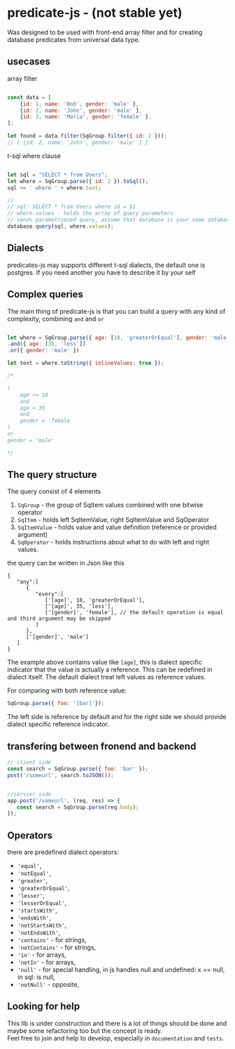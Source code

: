 # predicate-js - (not stable yet)
Was designed to be used with front-end array filter and for creating database predicates from universal data type.


## usecases
array filter
```js

const data = [
	{id: 1, name: 'Bob', gender: 'male' },
	{id: 2, name: 'John', gender: 'male' },
	{id: 3, name: 'Maria', gender: 'female' },
];

let found = data.filter(SqGroup.filter({ id: 2 }));
// [ {id: 2, name: 'John', gender: 'male' } ]
```

t-sql where clause
```js

let sql = "SELECT * from Users";
let where = SqGroup.parse({ id: 2 }).toSql();
sql += ' where ' + where.text;

//
// sql: SELECT * from Users where id = $1
// where.values - holds the array of query parameters
// sends parametriezed query, assume that database is your some database framework, f.e. pg
database.query(sql, where.values);


```

## Dialects
predicates-js may supports different t-sql dialects, the default one is postgres.
If you need another you have to describe it by your self

## Complex queries
The main thing of predicate-js is that you can build a query with any kind of complexity, combining `and` and `or`

```js

let where = SqGroup.parse({ age: [18, 'greaterOrEqual'], gender: 'male' })
.and({ age: [35, 'less'])
.or({ gender: 'male' })

let text = where.toString({ inlineValues: true });

/*

(
	age >= 18
	and
	age < 35
	and
	gender = 'female
)
or
gender = 'male'

*/


```

## The query structure
The query consist of 4 elements
1. `SqGroup` - the group of SqItem values combined with one bitwise operator
2. `SqItem` - holds left SqItemValue, right SqItemValue and SqOperator
3. `SqItemValue` - holds value and value definition (reference or provided argument)
4. `SqOperator` - holds instructions about what to do with left and right values.

the query can be written in Json like this
```
{
   "any":[
      {
         "every":[
            ['[age]', 18, 'greaterOrEqual'],
            ['[age]', 35, 'less'],
            ['[gender]', 'female'], // the default operation is equal and third argument may be skipped
         ]
      },
      ['[gender]', 'male']
   ]
}
```
The example above contains value like `[age]`, this is dialect specific indicator that the value is actually a reference. This can be redefined in dialect itself.
The default dialect treat left values as reference values.  

For comparing with both reference value:
```js
SqGroup.parse({ foo: '[bar]'});
```
The left side is reference by default and for the right side we should provide dialect specific reference indicator.

## transfering between fronend and backend
```js
// client side
const search = SqGroup.parse({ foo: 'bar' });
post('/someurl', search.toJSON());


//servier side
app.post('/someurl', (req, res) => {
   const search = SqGroup.parse(req.body);
});

```


## Operators
there are predefined dialect operators:
- `'equal'`,
- `'notEqual'`,
- `'greater'`,
- `'greaterOrEqual'`,
- `'lesser'`,
- `'lesserOrEqual'`,
- `'startsWith'`,
- `'endsWith'`,
- `'notStartsWith'`,
- `'notEndsWith'`,
- `'contains'` - for strings,
- `'notContains'` - for strings,
- `'in'` - for arrays,
- `'notIn'` - for arrays,
- `'null'` - for special handling, in js handles null and undefined: x == null, in sql: is null,
- `'notNull'` - opposite,


## Looking for help
This lib is under construction and there is a lot of things should be done and maybe some refactoring too but the concept is ready.  
Feel free to join and help to develop, especially in `documentation` and `tests`.

